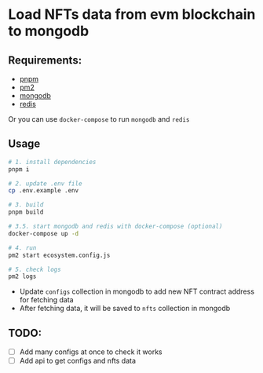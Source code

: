 # Load NFTs data from evm blockchain to mongodb

## Requirements:

- [pnpm](https://pnpm.io/installation)
- [pm2](https://pm2.keymetrics.io/docs/usage/quick-start/)
- [mongodb](https://docs.mongodb.com/manual/installation/)
- [redis](https://redis.io/topics/quickstart)

Or you can use `docker-compose` to run `mongodb` and `redis`

## Usage

```bash
# 1. install dependencies
pnpm i

# 2. update .env file
cp .env.example .env

# 3. build
pnpm build

# 3.5. start mongodb and redis with docker-compose (optional)
docker-compose up -d

# 4. run
pm2 start ecosystem.config.js

# 5. check logs
pm2 logs
```

- Update `configs` collection in mongodb to add new NFT contract address for fetching data
- After fetching data, it will be saved to `nfts` collection in mongodb

## TODO:
- [ ] Add many configs at once to check it works
- [ ] Add api to get configs and nfts data
